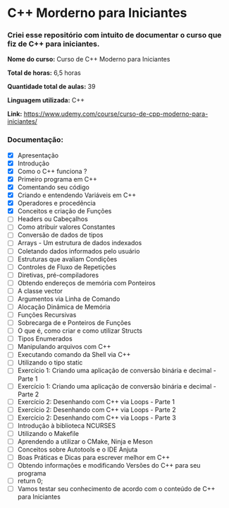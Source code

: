 # C++ Morderno para Iniciantes

### Criei esse repositório com intuito de documentar o curso que fiz de C++ para iniciantes.

**Nome do curso:** Curso de C++ Moderno para Iniciantes

**Total de horas:** 6,5 horas

**Quantidade total de aulas:** 39

**Linguagem utilizada:** C++

**Link:** https://www.udemy.com/course/curso-de-cpp-moderno-para-iniciantes/

### Documentação:

- [x] Apresentação
- [x] Introdução
- [x] Como o C++ funciona ?
- [x] Primeiro programa em C++
- [x] Comentando seu código
- [x] Criando e entendendo Variáveis em C++
- [x] Operadores e procedência
- [x] Conceitos e criação de Funções
- [ ] Headers ou Cabeçalhos
- [ ] Como atribuir valores Constantes
- [ ] Conversão de dados de tipos
- [ ] Arrays - Um estrutura de dados indexados
- [ ] Coletando dados informados pelo usuário
- [ ] Estruturas que avaliam Condições
- [ ] Controles de Fluxo de Repetições
- [ ] Diretivas, pré-compiladores
- [ ] Obtendo endereços de memória com Ponteiros
- [ ] A classe vector
- [ ] Argumentos via Linha de Comando
- [ ] Alocação Dinâmica de Memória
- [ ] Funções Recursivas
- [ ] Sobrecarga de e Ponteiros de Funções
- [ ] O que é, como criar e como utilizar Structs
- [ ] Tipos Enumerados
- [ ] Manipulando arquivos com C++
- [ ] Executando comando da Shell via C++
- [ ] Utilizando o tipo static
- [ ] Exercício 1: Criando uma aplicação de conversão binária e decimal - Parte 1
- [ ] Exercício 1: Criando uma aplicação de conversão binária e decimal - Parte 2
- [ ] Exercício 2: Desenhando com C++ via Loops - Parte 1
- [ ] Exercício 2: Desenhando com C++ via Loops - Parte 2
- [ ] Exercício 2: Desenhando com C++ via Loops - Parte 3
- [ ] Introdução à biblioteca NCURSES
- [ ] Utilizando o Makefile
- [ ] Aprendendo a utilizar o CMake, Ninja e Meson
- [ ] Conceitos sobre Autotools e o IDE Anjuta
- [ ] Boas Práticas e Dicas para escrever melhor em C++
- [ ] Obtendo informações e modificando Versões do C++ para seu programa
- [ ] return 0;
- [ ] Vamos testar seu conhecimento de acordo com o conteúdo de C++ para Iniciantes